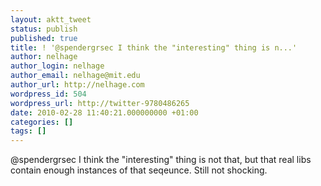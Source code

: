 ```yaml
---
layout: aktt_tweet
status: publish
published: true
title: ! '@spendergrsec I think the "interesting" thing is n...'
author: nelhage
author_login: nelhage
author_email: nelhage@mit.edu
author_url: http://nelhage.com
wordpress_id: 504
wordpress_url: http://twitter-9780486265
date: 2010-02-28 11:40:21.000000000 +01:00
categories: []
tags: []
---
```

@spendergrsec I think the "interesting" thing is not that, but that real libs
contain enough instances of that seqeunce. Still not shocking.
